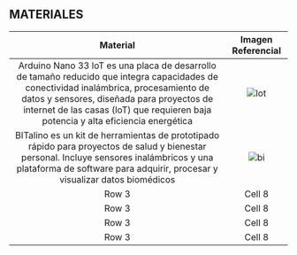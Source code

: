 
## MATERIALES

| Material   | Imagen Referencial  |
|:-------------: |:---------------:| 
| Arduino Nano 33 loT es una placa de desarrollo de tamaño reducido que integra capacidades de conectividad inalámbrica, procesamiento de datos y sensores, diseñada para proyectos de internet de las casas (loT) que requieren baja potencia y alta eficiencia energética          | ![lot](https://cdn.shopify.com/s/files/1/0506/1689/3647/products/ABX00027_03.front_860x645.jpg?v=1626445295)          |
| BITalino es un kit de herramientas de prototipado rápido para proyectos de salud y bienestar personal. Incluye sensores inalámbricos y una plataforma de software para adquirir, procesar y visualizar datos biomédicos          | ![bi](https://cdn.sparkfun.com//assets/parts/1/1/8/2/8/14022-01a.jpg)          |
| Row 3          | Cell 8          |
| Row 3          | Cell 8          |
| Row 3          | Cell 8          |
| Row 3          | Cell 8          |
